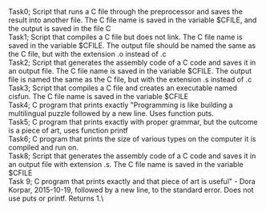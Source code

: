 Task0; Script that runs a C file through the preprocessor and saves the result into another file. The C file name is saved in the variable $CFILE, and the output is saved in the file C\
Task1; Script that compiles a C file but does not link. The C file name is saved in the variable $CFILE. The output file should be named the same as the C file, but with the extension .o instead of .c\
Task2; Script that generates the assembly code of a C code and saves it in an output file. The C file name is saved in the variable $CFILE. The output file is named the same as the C file, but with the extension .s instead of .c\
Task3; Script that compiles a C file and creates an executable named cisfun. The C file name is saved in the variable $CFILE\
Task4; C program that prints exactly "Programming is like building a multilingual puzzle followed by a new line. Uses function puts.\
Task5; C program that prints exactly with proper grammar, but the outcome is a piece of art, uses function printf\
Task6; C program that prints the size of various types on the computer it is compiled and run on.\
Task8; Script that generates the assembly code of a C code and saves it in an output file with extension .s. The C file name is saved in the variable $CFILE\
Task 9; C program that prints exactly and that piece of art is useful" - Dora Korpar, 2015-10-19, followed by a new line, to the standard error. Does not use puts or printf. Returns 1.\
